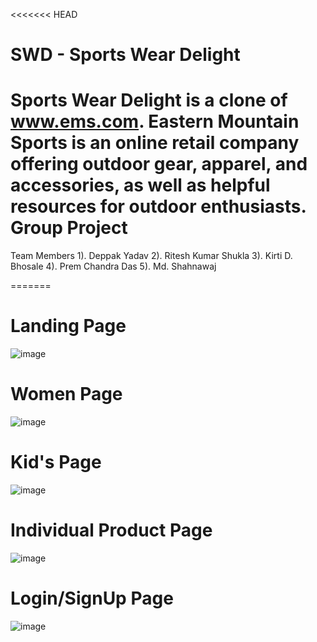 <<<<<<< HEAD
# SWD -  Sports Wear Delight
Sports Wear Delight is a clone of www.ems.com. Eastern Mountain
Sports is an online retail company offering outdoor gear, apparel,
and accessories, as well as helpful resources for outdoor enthusiasts.
Group Project 
======= 
Team Members
1). Deppak Yadav
2). Ritesh Kumar Shukla
3). Kirti D. Bhosale
4). Prem Chandra Das
5). Md. Shahnawaj


=======

# Landing Page 
![image](https://user-images.githubusercontent.com/110231091/223403630-33ba50b8-557b-4c18-bc49-3b87d58d23d0.png)


# Women Page
![image](https://user-images.githubusercontent.com/110231091/223405438-0cfd8563-8345-48b4-8da4-11c997ee1dc8.png)


# Kid's Page 
![image](https://user-images.githubusercontent.com/110231091/223405592-d1f97498-1277-4797-910a-3c748ad2c29d.png)



# Individual Product Page
![image](https://user-images.githubusercontent.com/110231091/223404627-4cb3d993-1fc4-4e89-bb57-23ff920e93c7.png)


# Login/SignUp Page
![image](https://user-images.githubusercontent.com/110231091/223403173-f66df91d-b5ef-4b8a-84ac-54134b894573.png)



